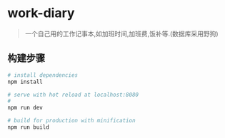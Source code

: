 # work-diary

> 一个自己用的工作记事本,如加班时间,加班费,饭补等.(数据库采用野狗)

## 构建步骤

``` bash
# install dependencies
npm install

# serve with hot reload at localhost:8080
#
npm run dev

# build for production with minification
npm run build
```
